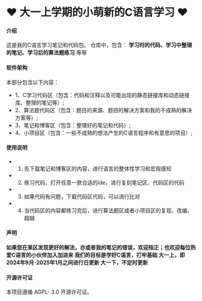 # :heart:  **大一上学期的小萌新的C语言学习** :heart: 

#### 介绍
这是我的C语言学习笔记和代码包。
仓库中，包含： **学习时的代码、学习中整理的笔记、学习后的算法题练习** 等等

#### 软件架构
本部分包含以下内容：
-  1、C学习代码区（包含：代码和注释以及可能出现的静态链接库和动态链接库、整理的笔记等）; 
- 2、算法题代码区（包含：题目的来源、题目的解决方案和我的不成熟的解决方案等）;
- 3、笔记和博客区（包含：整理好的笔记和代码）;
- 4、小项目区（包含：一些不成熟的想法产生的C语言程序和有意思的项目）;

#### 使用说明
- 1.  先下载笔记和博客区的内容，进行语言的整体性学习和宏观感知
- 2.  练习代码，打开任意一款合适的ide，进行复刻笔记区、代码区的代码
- 3.  如果代码有问题，下载代码区代码，可以进行比对
- 4.  当代码区的内容都练习完后，进行算法题区或者小项目区的复现、改编、超越

#### 声明
 **如果您在某区发现更好的解法，亦或者我的笔记的错误，欢迎指正；也欢迎每位热爱C语言的小伙伴加入加进来
我们的目标是学好C语言，打牢基础
大一上，即2024年9月-2025年1月之间进行日更新
大一下，不定时更新** 

#### 开源许可证
本项目遵循 AGPL- 3.0 开源许可证。



